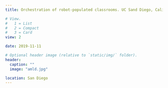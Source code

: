 ```yaml
---
title: Orchestration of robot-populated classrooms. UC Sand Diego, California, USA. November 2019.

# View.
#   1 = List
#   2 = Compact
#   3 = Card
view: 2

date: 2019-11-11

# Optional header image (relative to `static/img/` folder).
header:
  caption: ""
  image: "amld.jpg"

location: San Diego
---
```

